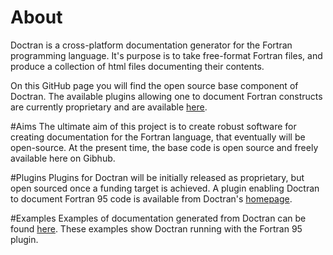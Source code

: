 # About
Doctran is a cross-platform documentation generator for the Fortran programming language. It's purpose is to take free-format Fortran files, and produce a collection of html files documenting their contents. 

On this GitHub page you will find the open source base component of Doctran. The available plugins allowing one to document Fortran constructs  are currently proprietary and are available [here](http://www.doctran.co.uk/obtain).

#Aims
The ultimate aim of this project is to create robust software for creating documentation for the Fortran language, that eventually will be open-source. At the present time, the base code is open source and freely available here on Gibhub.

#Plugins
Plugins for Doctran will be initially released as proprietary, but open sourced once a funding target is achieved. A plugin enabling Doctran to document Fortran 95 code is available from Doctran's [homepage](http://www.doctran.co.uk).

#Examples
Examples of documentation generated from Doctran can be found [here](http://www.doctran.co.uk/pages/examples). These examples show Doctran running with the Fortran 95 plugin.
